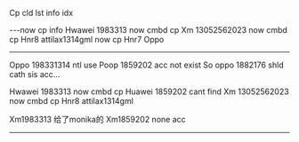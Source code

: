 Cp cld lst info idx


---now cp info
Hwawei 1983313   now cmbd cp
 Xm 13052562023  now cmbd cp
Hnr8    attilax1314gml  now cp 
Hnr7
Oppo 



---------

Oppo  198331314  ntl use
Poop  1859202  acc not exist
So  oppo  1882176 shld cath sis acc...


Hwawei 1983313   now cmbd cp
Huawei 1859202   cant find
Xm 13052562023  now cmbd cp
Hnr8    attilax1314gml




Xm1983313   给了monika的
Xm1859202   none acc





----------
